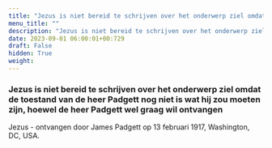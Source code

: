 ```yaml
---
title: "Jezus is niet bereid te schrijven over het onderwerp ziel omdat de toestand van de heer Padgett nog niet is wat hij zou moeten zijn, hoewel de heer Padgett wel graag wil ontvangen"
menu_title: ""
description: "Jezus is niet bereid te schrijven over het onderwerp ziel omdat de toestand van de heer Padgett nog niet is wat hij zou moeten zijn, hoewel de heer Padgett wel graag wil ontvangen"
date: 2023-09-01 06:00:01+00:729
draft: False
hidden: True
weight:
---
```

### Jezus is niet bereid te schrijven over het onderwerp ziel omdat de toestand van de heer Padgett nog niet is wat hij zou moeten zijn, hoewel de heer Padgett wel graag wil ontvangen

Jezus - ontvangen door James Padgett op 13 februari 1917, Washington, DC, USA.
